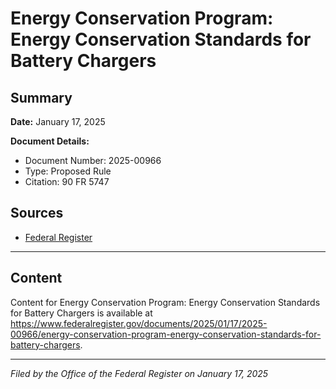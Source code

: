 # Energy Conservation Program: Energy Conservation Standards for Battery Chargers

## Summary

**Date:** January 17, 2025

**Document Details:**
- Document Number: 2025-00966
- Type: Proposed Rule
- Citation: 90 FR 5747

## Sources
- [Federal Register](https://www.federalregister.gov/documents/2025/01/17/2025-00966/energy-conservation-program-energy-conservation-standards-for-battery-chargers)

---

## Content

Content for Energy Conservation Program: Energy Conservation Standards for Battery Chargers is available at https://www.federalregister.gov/documents/2025/01/17/2025-00966/energy-conservation-program-energy-conservation-standards-for-battery-chargers.

---

*Filed by the Office of the Federal Register on January 17, 2025*
